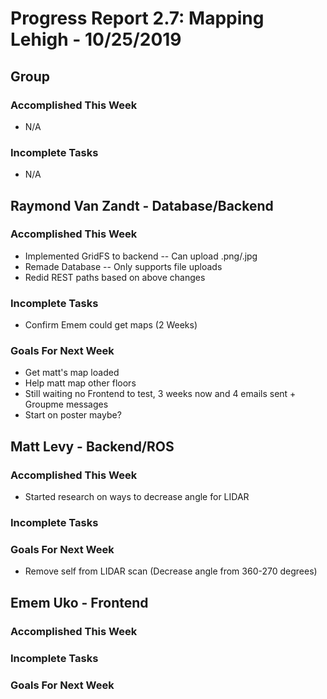 # Progress Report 2.7:	Mapping Lehigh -		10/25/2019

## Group
### Accomplished This Week
- N/A

### Incomplete Tasks
- N/A

## Raymond Van Zandt - Database/Backend

### Accomplished This Week
- Implemented GridFS to backend -- Can upload .png/.jpg
- Remade Database -- Only supports file uploads
- Redid REST paths based on above changes

### Incomplete Tasks
- Confirm Emem could get maps (2 Weeks)

### Goals For Next Week
- Get matt's map loaded
- Help matt map other floors
- Still waiting no Frontend to test, 3 weeks now and 4 emails sent + Groupme messages
- Start on poster maybe?


## Matt Levy - Backend/ROS

### Accomplished This Week
- Started research on ways to decrease angle for LIDAR

### Incomplete Tasks

### Goals For Next Week
- Remove self from LIDAR scan (Decrease angle from 360-270 degrees)

## Emem Uko - Frontend

### Accomplished This Week

### Incomplete Tasks

### Goals For Next Week
